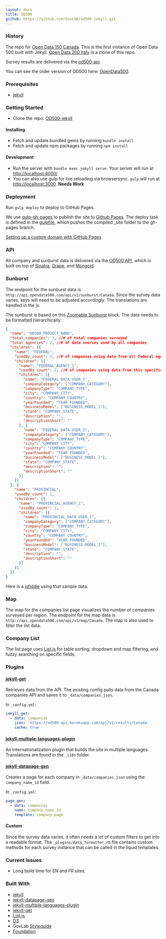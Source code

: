```yaml
---
layout: docs
title: OD500
github: https://github.com/GovLab/od500-jekyll.git
---
```


### History

The repo for [Open Data 150 Canada](http://canada.opendata500.com/).
This is the first instance of Open Data 500 built with Jekyll. [Open Data 200 Italy](https://github.com/GovLab/od500-italy-jekyll.git) is a clone of this repo. 

Survey results are delivered via the [od500-api](https://github.com/GovLab/od500-api).

You can see the older version of OD500 here: [OpenData500](https://github.com/GovLab/OpenData500).

### Prerequisites
- [jekyll](https://jekyllrb.com/) 


### Getting Started

- Clone the repo: [OD500-jekyll](https://github.com/GovLab/od500-jekyll.git)

#### Installing

- Fetch and update bundled gems by running `bundle install`
- Fetch and update npm packages by running `npm install`

#### Development
- Run the server with `bundle exec jekyll serve`. Your server will run at [http://localhost:4000/](http://localhost:4000/)
- You can also use gulp for live reloading via browsersync. `gulp` will run at [http://localhost:3000](http://localhost:3000). **Needs Work** 
  
### Deployment

Run `gulp deploy` to deploy to GitHub Pages.

We use [gulp-gh-pages](https://www.npmjs.com/package/gulp-gh-pages) to publish the site to [Github Pages](https://pages.github.com/). The deploy task is defined in the [gulpfile](https://github.com/GovLab/od500-jekyll/blob/master/gulpfile.js), which pushes the compiled _site folder to the gh-pages branch. 

[Setting up a custom domain with GitHub Pages](https://help.github.com/articles/using-a-custom-domain-with-github-pages/)
 

### API
All company and sunburst data is delivered via the [OD500 API](https://github.com/GovLab/od500-api), which is built on top of [Sinatra](https://github.com/sinatra/sinatra), [Grape](https://github.com/ruby-grape/grape), and [Mongoid](https://github.com/mongodb/mongoid).

### Sunburst
The endpoint for the sunburst data is `http://api.opendata500.com/api/v1/sunburst/Canada`. Since the survey data varies, keys will need to be adjusted accordingly. The translations are handled in the js. 

The sunburst is based on this [Zoomable Sunburst](https://bl.ocks.org/mbostock/4348373) block. The data needs to be formatted hierarchically:

``` json
{
  "name": "OD500_PROJECT_NAME",
  "total_companies": 3, //# of total companies surveyed
  "total agencies": 2, //# of data sources used by all companies
  "children": [{
    "name": "FEDERAL",
    "usedBy_count": 2, //# of companies using data from all Federal agencies
    "children": [{
      "name": "FEDERAL_AGENCY_1",
      "usedBy_count": 2, //# of companies using data from this specific agency
      "children": [{
        "name": "FEDERAL_DATA_USER_1",
        "companyCategory": ["COMPANY_CATEGORY"],
        "companyType": "COMPANY_TYPE",
        "city": "COMPANY_CITY",
        "country": "COMPANY_COUNTRY",
        "yearFounded": "YEAR FOUNDED",
        "businessModel": ["BUSINESS_MODEL_1"],
        "state": "COMPANY_STATE",
        "description": "",
        "descriptionShort": ""
      }, {
        "name": "FEDERAL_DATA_USER_2",
        "companyCategory": ["COMPANY_CATEGORY"],
        "companyType": "COMPANY_TYPE",
        "city": "COMPANY_CITY",
        "country": "COMPANY_COUNTRY",
        "yearFounded": "YEAR FOUNDED",
        "businessModel": ["BUSINESS_MODEL_1"],
        "state": "COMPANY_STATE",
        "description": "",
        "descriptionShort": ""
      }]
    }]
  }, {
    "name": "PROVINCIAL",
    "usedBy_count": 1,
    "children": [{
      "name": "PROVINCIAL_AGENCY_1",
      "usedBy_count": 1,
      "children": [{
        "name": "PROVINCIAL_DATA_USER_1",
        "companyCategory": ["COMPANY_CATEGORY"],
        "companyType": "COMPANY_TYPE",
        "city": "COMPANY_CITY",
        "country": "COMPANY_COUNTRY",
        "yearFounded": "YEAR FOUNDED",
        "businessModel": ["BUSINESS_MODEL_1"],
        "state": "COMPANY_STATE",
        "description": "",
        "descriptionShort": ""
      }]
    }]
  }]
}
```
Here is a [jsfiddle](https://jsfiddle.net/tekd/bh002o66/1/) using that sample data.


### Map
The map for the companies list page visualizes the number of companies surveyed per region. The endpoint for the map data is `http://api.opendata500.com/api/v1/map/Canada`. The map is also used to filter the list data.


### Company List
The list page uses [List.js](http://listjs.com/) for table sorting, dropdown and map filtering, and fuzzy searching on specific fields.


### Plugins

#### [jekyll-get](https://github.com/18F/jekyll-get) 
Retrieves data from the API. The existing config pulls data from the Canada companies API and saves it to `_data/companies.json`.

In `_config.yml`:

``` yaml
jekyll_get:
  - data: companies
    json: 'https://od500-api.herokuapp.com/api/v1/results/Canada'
    cache: true
```

#### [jekyll-multiple-languages-plugin](https://github.com/Anthony-Gaudino/jekyll-multiple-languages-plugin)
An internationalization plugin that builds the site in multiple languages. Translations are found in the `_i18n` folder.

#### [jekyll-datapage-gen](https://github.com/avillafiorita/jekyll-datapage_gen)
Creates a page for each company in `_data/companies.json` using the `company_name_id` field.

In `_config.yml`:

``` yaml
page_gen:
  - data: companies
    name: company_name_id
    template: company-page
```

#### Custom
Since the survey data varies, it often needs a lot of custom filters to get into a readable format. The `_plugins/data_formatter.rb` file contains custom methods for each survey instance that can be called in the liquid templates.


### Current Issues
- Long build time for EN and FR sites.

### Built With
- [jekyll](https://jekyllrb.com/)
- [jekyll-datapage-gen](https://github.com/avillafiorita/jekyll-datapage_gen)
- [jekyll-multiple-languages-plugin](https://github.com/Anthony-Gaudino/jekyll-multiple-languages-plugin)
- [jekyll-get](https://github.com/18F/jekyll-get)
- [List.js](http://listjs.com/)
- [D3](https://d3js.org/)
- GovLab [Styleguide](https://govlab.github.io/styleguide2/)
- [Foundation](https://foundation.zurb.com/)
